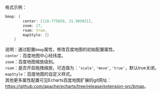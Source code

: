 格式示例：

```d
bmap: {
        center: [118.775859, 31.985021],
        zoom: 17,
        roam: true,
        mapStyle: {}
    }
```

说明：通过配置`bmap`属性，修改百度地图的初始配置属性。<br/>
`center`：百度地图中心经纬度。<br/>
`zoom`：百度地图缩放级别。<br/>
`roam`：是否开启拖拽缩放，可选值为：`'scale'`, `'move'`, `'true'`，默认true关闭。<br/>
`mapStyle`：百度地图的自定义样式。<br/>
其他更多属性配置可见Echarts百度地图扩展的git网址：<a href='https://github.com/apache/echarts/tree/release/extension-src/bmap' target="_blank">https://github.com/apache/echarts/tree/release/extension-src/bmap</a>。